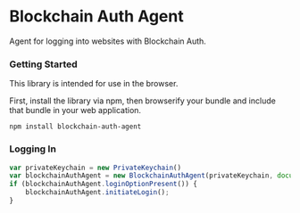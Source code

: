 # Blockchain Auth Agent

Agent for logging into websites with Blockchain Auth.

### Getting Started

This library is intended for use in the browser.

First, install the library via npm, then browserify your bundle and include that bundle in your web application.

```
npm install blockchain-auth-agent
```

### Logging In

```js
var privateKeychain = new PrivateKeychain()
var blockchainAuthAgent = new BlockchainAuthAgent(privateKeychain, document);
if (blockchainAuthAgent.loginOptionPresent()) {
    blockchainAuthAgent.initiateLogin();
}
```
